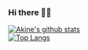 ### Hi there 👋😄
[![Akine's github stats](https://github-readme-stats.vercel.app/api?username=akine)](https://github.com/akine/github-readme-stats)
<br />
[![Top Langs](https://github-readme-stats.vercel.app/api/top-langs/?username=akine&layout=compact)](https://github.com/akine/github-readme-stats)
